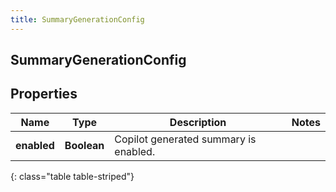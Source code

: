 ```yaml
---
title: SummaryGenerationConfig
---
```

## SummaryGenerationConfig


## Properties

| Name | Type | Description | Notes |
| ------------ | ------------- | ------------- | ------------- |
| **enabled** | <!----><!---->**Boolean**<!----> | Copilot generated summary is enabled. |  |
{: class="table table-striped"}



